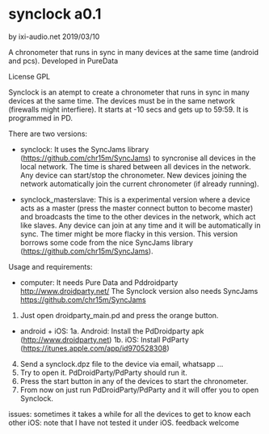 # synclock a0.1

by ixi-audio.net 2019/03/10


A chronometer that runs in sync in many devices at the same time (android and pcs). Developed in PureData

License GPL

Synclock is an atempt to create a chronometer that runs in sync in many devices at the same time. The devices must be in the same network (firewalls might interfiere). It starts at -10 secs and gets up to 59:59. It is programmed in PD.

There are two versions:

- synclock: It uses the SyncJams library (https://github.com/chr15m/SyncJams) to syncronise all devices in the local network. The time is shared between all devices in the network. Any device can start/stop the chronometer. New devices joining the network automatically join the current chronometer (if already running).

- synclock_masterslave: This is a experimental version where a device acts as a master (press the master connect button to become master) and broadcasts the time to the other devices in the network, which act like slaves. Any device can join at any time and it will be automatically in sync. The timer might be more flacky in this version. This version borrows some code from the nice SyncJams library (https://github.com/chr15m/SyncJams).



Usage and requirements: 

- computer: 
It needs Pure Data and Pddroidparty http://www.droidparty.net/ 
The Synclock version also needs SyncJams https://github.com/chr15m/SyncJams
1. Just open droidparty_main.pd and press the orange button.

- android + iOS: 
1a. Android: Install the PdDroidparty apk (http://www.droidparty.net) 
1b. iOS: Install PdParty (https://itunes.apple.com/app/id970528308)
4. Send a synclock.dpz file to the device via email, whatsapp ... 
5. Try to open it. PdDroidParty/PdParty should run it.
6. Press the start button in any of the devices to start the chronometer.
6. From now on just run PdDroidParty/PdParty and it will offer you to open Synclock.



issues:
sometimes it takes a while for all the devices to get to know each other
iOS: note that I have not tested it under iOS. feedback welcome
